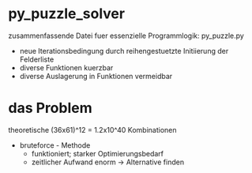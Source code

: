 # py_puzzle_solver
zusammenfassende Datei fuer essenzielle Programmlogik: py_puzzle.py

- neue Iterationsbedingung durch reihengestuetzte Initiierung der Felderliste
- diverse Funktionen kuerzbar
- diverse Auslagerung in Funktionen vermeidbar

# das Problem

theoretische (36x61)^12 = 1.2x10^40 Kombinationen
- bruteforce - Methode
  - funktioniert; starker Optimierungsbedarf
  - zeitlicher Aufwand enorm
  -> Alternative finden
